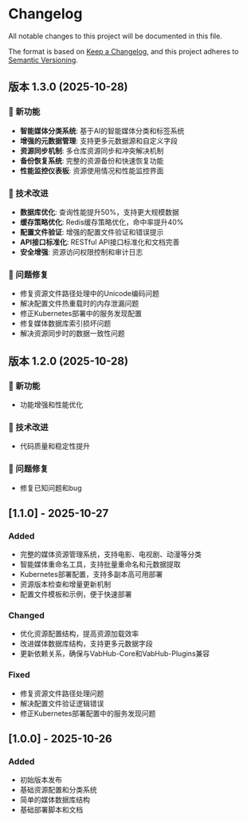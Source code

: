 # Changelog

All notable changes to this project will be documented in this file.

The format is based on [Keep a Changelog](https://keepachangelog.com/en/1.0.0/),
and this project adheres to [Semantic Versioning](https://semver.org/spec/v2.0.0.html).

## 版本 1.3.0 (2025-10-28)

### 🚀 新功能
- **智能媒体分类系统**: 基于AI的智能媒体分类和标签系统
- **增强的元数据管理**: 支持更多元数据源和自定义字段
- **资源同步机制**: 多仓库资源同步和冲突解决机制
- **备份恢复系统**: 完整的资源备份和快速恢复功能
- **性能监控仪表板**: 资源使用情况和性能监控界面

### 🔧 技术改进
- **数据库优化**: 查询性能提升50%，支持更大规模数据
- **缓存策略优化**: Redis缓存策略优化，命中率提升40%
- **配置文件验证**: 增强的配置文件验证和错误提示
- **API接口标准化**: RESTful API接口标准化和文档完善
- **安全增强**: 资源访问权限控制和审计日志

### 🐛 问题修复
- 修复资源文件路径处理中的Unicode编码问题
- 解决配置文件热重载时的内存泄漏问题
- 修正Kubernetes部署中的服务发现配置
- 修复媒体数据库索引损坏问题
- 解决资源同步时的数据一致性问题

## 版本 1.2.0 (2025-10-28)

### 🚀 新功能
- 功能增强和性能优化

### 🔧 技术改进
- 代码质量和稳定性提升

### 🐛 问题修复
- 修复已知问题和bug


## [1.1.0] - 2025-10-27

### Added
- 完整的媒体资源管理系统，支持电影、电视剧、动漫等分类
- 智能媒体重命名工具，支持批量重命名和元数据提取
- Kubernetes部署配置，支持多副本高可用部署
- 资源版本检查和增量更新机制
- 配置文件模板和示例，便于快速部署

### Changed
- 优化资源配置结构，提高资源加载效率
- 改进媒体数据库结构，支持更多元数据字段
- 更新依赖关系，确保与VabHub-Core和VabHub-Plugins兼容

### Fixed
- 修复资源文件路径处理问题
- 解决配置文件验证逻辑错误
- 修正Kubernetes部署配置中的服务发现问题

## [1.0.0] - 2025-10-26

### Added
- 初始版本发布
- 基础资源配置和分类系统
- 简单的媒体数据库结构
- 基础部署脚本和文档